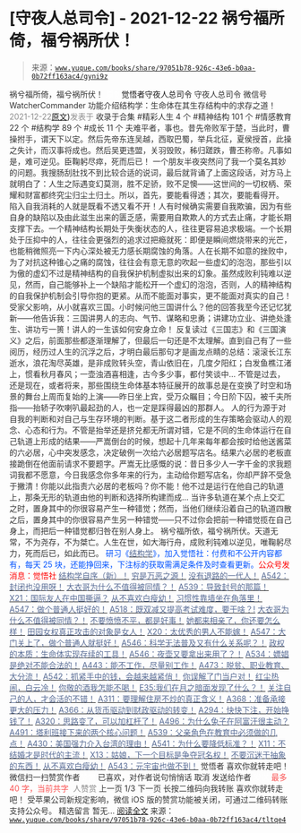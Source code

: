 # [守夜人总司令] - 2021-12-22 祸兮福所倚，福兮祸所伏！

> 来源：[`www.yuque.com/books/share/97051b78-926c-43e6-b0aa-0b72ff163ac4/gyni9z`](https://www.yuque.com/books/share/97051b78-926c-43e6-b0aa-0b72ff163ac4/gyni9z)

<ne-p id="520f42f3293818f927861ebbd5b15da4_p_0" data-lake-id="520f42f3293818f927861ebbd5b15da4_p_0"><ne-text id="u7ce7fa00" style="color: rgb(51, 51, 51);">祸兮福所倚，福兮祸所伏！</ne-text></ne-p> <ne-p id="43b0dee628578fcc20e06e04e977cd33" data-lake-id="43b0dee628578fcc20e06e04e977cd33"><ne-text id="u75699305" ne-fontsize="12" style="color: rgb(255, 255, 255);">原创</ne-text><ne-text id="u920c22d3" ne-fontsize="14">觉悟者</ne-text><ne-text id="ub848ea23" ne-fontsize="14">守夜人总司令</ne-text></ne-p> <ne-p id="6648da58ba052ddfa29914a6e1a17afb" data-lake-id="6648da58ba052ddfa29914a6e1a17afb"><ne-text id="u498eff24" ne-fontsize="14" ne-bold="true" style="color: rgb(51, 51, 51);">守夜人总司令</ne-text></ne-p> <ne-p id="063eded5e160357a912af0fa0bc22af6" data-lake-id="063eded5e160357a912af0fa0bc22af6"><ne-text id="u87f9e341" ne-fontsize="14" style="color: rgb(51, 51, 51);">微信号</ne-text><ne-text id="uf12acedd" ne-fontsize="14" style="color: rgb(51, 51, 51);">WatcherCommander</ne-text></ne-p> <ne-p id="bb23b3835dc67fff39d2359cb2850664" data-lake-id="bb23b3835dc67fff39d2359cb2850664"><ne-text id="ub3eb8804" ne-fontsize="14" style="color: rgb(51, 51, 51);">功能介绍</ne-text><ne-text id="ud44c63e6" ne-fontsize="14" style="color: rgb(51, 51, 51);">结构学：生命体在其生存结构中的求存之道！</ne-text></ne-p> <ne-p id="a5063e74474cd82667a1bcefd69bec18" data-lake-id="a5063e74474cd82667a1bcefd69bec18"><ne-text id="u34f9ea33" style="color: rgb(140, 140, 140);">2021-12-22</ne-text>[<ne-text id="ua7c18e04" ne-fontsize="14">原文</ne-text>](https://mp.weixin.qq.com/s?__biz=MzAxNDk1NjI2Mw==&mid=2247487672&idx=1&sn=f34f8948e03154f5136b69141e4b6027&chksm=9b8a3330acfdba2631e99b876b6dc96630767ed74ff78f1627186140e0161913c1201cabe1b9#rd))<ne-text id="u8d1997ef" ne-fontsize="14" style="color: rgb(140, 140, 140);">发表于</ne-text></ne-p> <ne-p id="6a741624b768848569b89eea189c10ed" data-lake-id="6a741624b768848569b89eea189c10ed"><ne-text id="ube5e3475" style="color: rgb(51, 51, 51);">收录于合集</ne-text></ne-p> <ne-p id="873aa591a555f8714c9be5d0ea0c85be" data-lake-id="873aa591a555f8714c9be5d0ea0c85be"><ne-text id="uff0e19ed" style="color: rgb(51, 51, 51);">#精彩人生 4 个</ne-text></ne-p> <ne-p id="6e13b93640c80f21cd1ffa8cb8033a54" data-lake-id="6e13b93640c80f21cd1ffa8cb8033a54"><ne-text id="u154766ff" style="color: rgb(51, 51, 51);">#精神结构 101 个</ne-text></ne-p> <ne-p id="94d756edbb056ef0c3c89d905c2a082d" data-lake-id="94d756edbb056ef0c3c89d905c2a082d"><ne-text id="ua65b721d" style="color: rgb(51, 51, 51);">#情感教育 22 个</ne-text></ne-p> <ne-p id="8886bde5d0387fb13ffdcf3b838b7d62" data-lake-id="8886bde5d0387fb13ffdcf3b838b7d62"><ne-text id="u2aab01d4" style="color: rgb(51, 51, 51);">#结构学 89 个</ne-text></ne-p> <ne-p id="5c5381c7b6f6a4da71713c4c2f8c4924" data-lake-id="5c5381c7b6f6a4da71713c4c2f8c4924"><ne-text id="u21c396ef" style="color: rgb(51, 51, 51);">#成长 11 个</ne-text></ne-p> <ne-p id="498eea690068df04858aeed18dcc6c4f" data-lake-id="498eea690068df04858aeed18dcc6c4f"><ne-text id="u24014667" style="color: rgb(51, 51, 51);">夫难平者，事也。昔先帝败军于楚，当此时，曹操拊手，谓天下以定。然后先帝东连吴越，西取巴蜀，举兵北征，夏侯授首，此操之失计，而汉事将成也。然后吴更违盟，关羽毁败，秭归蹉跌，曹丕称帝。凡事如是，难可逆见。臣鞠躬尽瘁，死而后已！</ne-text> <ne-text id="u040ca6c2" style="color: rgb(51, 51, 51);">一个朋友半夜突然问了我一个莫名其妙的问题。我搜肠刮肚找不到比较合适的说词，最后就背诵了上面这段话，对方马上就明白了：人生之际遇变幻莫测，胜不足骄，败不足懊——这世间的一切权柄、荣耀和财富都终究尘归尘土归土。所以，首先，要能看得透；其次，要能看得开。</ne-text></ne-p> <ne-p id="e2ff610746b7d335a7a71a391412dc9a" data-lake-id="e2ff610746b7d335a7a71a391412dc9a"><ne-text id="u07b4e307" style="color: rgb(51, 51, 51);">陷入自我消耗的人就是既看不透又看不开！人有时候确实需要自我欺骗，因为有些自身的缺陷以及由此滋生出来的匮乏感，需要用自欺欺人的方式去止痛，才能长期支撑下去。一个精神结构长期处于失衡状态的人，往往更容易追求极端。一个长期处于压抑中的人，往往会更强烈的追求过把瘾就死：即便是瞬间燃烧带来的光芒，也能稍微照亮一下内心深处被无力感长期腐蚀的角落。人在长期不如意的挫败中，为了对抗这种锥心之痛的腐蚀，往往会有意无意的吹起一些虚幻的泡泡，那些引以为傲的虚幻不过是精神结构的自我保护机制虚拟出来的幻象。虽然成败利钝难以逆见，然而，自己能够补上一个缺陷才能松开一个虚幻的泡泡，否则，人的精神结构的自我保护机制会引导你抱的更紧。从而不能面对事实，更不能面对真实的自己！</ne-text> <ne-text id="uee0bc895" style="color: rgb(51, 51, 51);">受家父影响，从小就喜欢三国。小时候问他三国讲什么？他的回答我至今还记忆犹新——他告诉我：三国讲男人的志向、气节、谋略和忠勇；讲建功立业、讲绝处逢生、讲功亏一篑！讲人的一生该如何安身立命！</ne-text> <ne-text id="u0bbb7d84" style="color: rgb(51, 51, 51);">反复读过《三国志》和《三国演义》之后，前面那些都逐渐理解了，但最后一句还是不太理解。直到自己有了一些阅历，经历过人生的沉浮之后，才明白最后那句才是画龙点睛的总结：滚滚长江东逝水，浪花淘尽英雄，是非成败转头空，青山依旧在，几度夕阳红；白发鱼樵江渚上，惯看秋月春风；一壶浊酒喜相逢，古今多少事，都付笑谈中…</ne-text> <ne-text id="u9cc611de" ne-bold="true" style="color: rgb(51, 51, 51);">不管是过去，还是现在，或者将来，那些围绕生命体基本特征展开的故事总是在变换了时空和场景的舞台上周而复始的上演——昨日坐上宾，受万众瞩目；今日阶下囚，被千夫所指——抬轿子吹喇叭最起劲的人，也一定是踩得最凶的那群人。</ne-text></ne-p> <ne-p id="5e446b107f3282a5035e638420feba10" data-lake-id="5e446b107f3282a5035e638420feba10"><ne-text id="ue9b3476b" style="color: rgb(51, 51, 51);">人的行为源于对自我的判断和对自己与生存环境的判断。基于这二者形成的生存策略会驱动人的观念、心态和行为。不管是抬举还是挤兑都无所谓对错，它是不同的生命体运行在自己轨道上形成的结果——严嵩倒台的时候，想起十几年来每年都会按时给他送酱菜的六必居，心中突发感念，决定破例一次给六必居题写店名。结果六必居的老板直接跪倒在他面前请求不要题字。严嵩无比感慨的说：昔日多少人一字千金的求我题词我都不愿意，今日我感念你多年来的行为，主动给你题写店名，你却严辞不受急于撇清！你能以此指责六必居的老板吗？你不能！他不过是运行在他自己的轨道上，那条无形的轨道由他的判断和选择所构建而成… 当许多轨道在某个点上交汇之时，置身其中的你很容易产生一种错觉；然而，当他们继续沿着自己的轨道四散之后，置身其中的你很容易产生另一种错觉——只不过你会把前一种错觉揽在自己身上，而把后一种错觉都归咎在别人身上。</ne-text></ne-p> <ne-p id="7fdd9d30b7634464b423931e24d10c04" data-lake-id="7fdd9d30b7634464b423931e24d10c04"><ne-text id="u1cdcf1a7" style="color: rgb(51, 51, 51);">祸兮福所依，福兮祸所伏。天道无常，不为尧存，不为桀亡。人生在世，如大海行舟，成败利钝难以逆见，唯鞠躬尽力，死而后已，如此而已。</ne-text></ne-p> <ne-p id="66b4f77fa2f5ed5b88edcd05b9ae4fc9" data-lake-id="66b4f77fa2f5ed5b88edcd05b9ae4fc9"><ne-text id="u0770cf03" ne-bold="true" style="color: rgb(0, 82, 255);">研习《</ne-text>[<ne-text id="ucf0e87de" ne-bold="true" style="color: rgb(87, 107, 149);">结构学</ne-text>](https://mp.weixin.qq.com/mp/appmsgalbum?action=getalbum&album_id=1318317199878225920&__biz=MzAxNDk1NjI2Mw==#wechat_redirect)<ne-text id="u66f415b7" ne-bold="true" style="color: rgb(0, 82, 255);">》，加入觉悟社：付费和不公开内容都有，每天 25 块，还能挣回来，下注标的获取需满足条件及时查看更新。</ne-text><ne-text id="uecee1014" ne-bold="true" style="color: rgb(255, 0, 0);">公众号发消息：觉悟社</ne-text></ne-p>  <ne-p id="d2bc23ed1faf04551071a869a4e5f262" data-lake-id="d2bc23ed1faf04551071a869a4e5f262"><ne-card data-card-name="image" data-card-type="inline" id="nMc89" data-event-boundary="card" style="color: rgb(51, 51, 51);"><ne-p id="2bfecdf4a813a311bb31f4c4448b9052" data-lake-id="2bfecdf4a813a311bb31f4c4448b9052">[<ne-text id="u9efffa1a" ne-bold="true" style="color: rgb(87, 107, 149);">结构学自序（新）！</ne-text>](http://mp.weixin.qq.com/s?__biz=MzIzMDYwOTM0Mg==&mid=2247485283&idx=1&sn=aa2b8554b8e5040f8f959636feaa06a3&chksm=e8b19fb2dfc616a430aa381b8da0815311244e694a69809cd92d0602ac34cfe5f1f419b3745e&scene=21#wechat_redirect)</ne-p> <ne-p id="ea7ef5faa6436068482da6c0e3ac5cb3" data-lake-id="ea7ef5faa6436068482da6c0e3ac5cb3">[<ne-text id="u469163d8" style="color: rgb(87, 107, 149);">穷是万恶之源！</ne-text>](http://mp.weixin.qq.com/s?__biz=MzAxNDk1NjI2Mw==&mid=2247483823&idx=1&sn=e54ebe9891b302dc0bf1815c76ccf8b7&chksm=9b8a2227acfdab31a05e273addd9159d4b8263d58d3c58bf214841c8189157519719c3427306&scene=21#wechat_redirect)</ne-p> <ne-p id="577c9e35a9bc229bbc8b31b6e2afba08" data-lake-id="577c9e35a9bc229bbc8b31b6e2afba08">[<ne-text id="uc5beeb5c" style="color: rgb(87, 107, 149);">没有退路的一代人！</ne-text>](http://mp.weixin.qq.com/s?__biz=MzAxNDk1NjI2Mw==&mid=2247486533&idx=1&sn=a0d5cce0656aad467148e0642eb85a00&chksm=9b8a2fcdacfda6db79857186e953a089baf1fb678b2b071cf101c5a26e7fb9768474c94243ca&scene=21#wechat_redirect)</ne-p> <ne-p id="c16c5d7d6f4d104d223562512f7d7d45" data-lake-id="c16c5d7d6f4d104d223562512f7d7d45">[<ne-text id="u1f6b154c" style="color: rgb(87, 107, 149);">A542：封闭也没用呀！</ne-text>](http://mp.weixin.qq.com/s?__biz=MzAxNDk1NjI2Mw==&mid=2247487620&idx=1&sn=8e1353152e650b72e735ceb1b2f2dd1d&chksm=9b8a330cacfdba1a31a1d6271bd8cf08701ca1a18406d2605bc48404fe9ca2f4fa78d5501bc7&scene=21#wechat_redirect)</ne-p> <ne-p id="f4cc05624e9777d04deb9d17889e969f" data-lake-id="f4cc05624e9777d04deb9d17889e969f">[<ne-text id="u074474d3" style="color: rgb(87, 107, 149);">大衣哥为什么不值得被同情？！</ne-text>](http://mp.weixin.qq.com/s?__biz=MzIzMDYwOTM0Mg==&mid=2247486778&idx=1&sn=dadc2e8dcf837ccdd6f1f4da8c67eae4&chksm=e8b195ebdfc61cfdc1ff3bbdfed028f36c5a217890384aaa890618664158799a8d6c30132cb8&scene=21#wechat_redirect)</ne-p> <ne-p id="53c08e2c7049caf007d83204034ba3d2" data-lake-id="53c08e2c7049caf007d83204034ba3d2">[<ne-text id="u20241951" style="color: rgb(87, 107, 149);">A539：导致封号的那篇！</ne-text>](http://mp.weixin.qq.com/s?__biz=MzIzMDYwOTM0Mg==&mid=2247486752&idx=1&sn=3a967e3288db5b7d924e36914086e534&chksm=e8b195f1dfc61ce7c971386eb678d7da286167d0f52fdd51989049844b0a550cc58e00552d2e&scene=21#wechat_redirect)</ne-p> <ne-p id="4245983145ac971075176293b641fc02" data-lake-id="4245983145ac971075176293b641fc02">[<ne-text id="u9c01a6a2" style="color: rgb(87, 107, 149);">X21：国际友人在中国撕逼？</ne-text>](http://mp.weixin.qq.com/s?__biz=MzAxNDk1NjI2Mw==&mid=2247487666&idx=1&sn=433b7a0997c277c09f3605796de5551e&chksm=9b8a333aacfdba2c584b5a5d0dacbd731be4e8789e0f949f8b2ea15507f108b465eb9e3ceafb&scene=21#wechat_redirect)</ne-p> <ne-p id="ff47efc9893f39d8b86bb46b6b82ab8a" data-lake-id="ff47efc9893f39d8b86bb46b6b82ab8a">[<ne-text id="u5f841099" style="color: rgb(87, 107, 149);">从不喜欢白瘦幼！</ne-text>](http://mp.weixin.qq.com/s?__biz=MzAxNDk1NjI2Mw==&mid=2247487612&idx=1&sn=0e185f9ece207fb397565812fd6bcd9e&chksm=9b8a33f4acfdbae2477b51f9ce494aaf36bb779f8911e41cdde6f96c71a3b2d708feaa1d4d18&scene=21#wechat_redirect)</ne-p> <ne-p id="fab16b2732159ae9bd2ca5a638d20215" data-lake-id="fab16b2732159ae9bd2ca5a638d20215">[<ne-text id="u83e29d5c" style="color: rgb(87, 107, 149);">习惯性靠墙坐在角落里！</ne-text>](http://mp.weixin.qq.com/s?__biz=MzAxNDk1NjI2Mw==&mid=2247487609&idx=1&sn=08068cfce108617e4a41d0c813ce131d&chksm=9b8a33f1acfdbae7a578b59c045f6336afe6ed1f2fcd7a0b38c0279078002f04767e391f4f18&scene=21#wechat_redirect)</ne-p> <ne-p id="b457dd69d8efa7422f03dbfb46153ed3" data-lake-id="b457dd69d8efa7422f03dbfb46153ed3">[<ne-text id="u5bd96fd4" style="color: rgb(87, 107, 149);">A547：做个普通人挺好的！</ne-text>](http://mp.weixin.qq.com/s?__biz=MzAxNDk1NjI2Mw==&mid=2247487656&idx=1&sn=829631501f55233a5505d61fe990c731&chksm=9b8a3320acfdba360477b5f1e528c337ed849efb0a22e1579aa994b4b97916b09033124f68c1&scene=21#wechat_redirect)</ne-p> <ne-p id="ea2e69abad8b4b4055afac1c3670b8ce" data-lake-id="ea2e69abad8b4b4055afac1c3670b8ce">[<ne-text id="u27e5750b" ne-bold="true" style="color: rgb(87, 107, 149);">A518：既双减又提高考试难度，要干啥？!</ne-text>](http://mp.weixin.qq.com/s?__biz=MzIzMDYwOTM0Mg==&mid=2247486528&idx=1&sn=837ef39e3c0b47ac84d5096690555ae7&chksm=e8b19491dfc61d87292daf575c1e7c95b3f0543f313b65c7ad4ab369603833704304ec7451d7&scene=21#wechat_redirect)</ne-p> <ne-p id="2f046bcc91a1a1b0d7268c02d8c529ff" data-lake-id="2f046bcc91a1a1b0d7268c02d8c529ff">[<ne-text id="udb8c4fcc" ne-bold="true" style="color: rgb(87, 107, 149);">大衣哥为什么不值得被同情？！</ne-text>](http://mp.weixin.qq.com/s?__biz=MzAxNDk1NjI2Mw==&mid=2247487598&idx=1&sn=96df866800e5e546b2e945af60227ed4&chksm=9b8a33e6acfdbaf061f8713492ddd97b05e91e9bd566c4aa7d5e4f58b4395346513ec9f12eec&scene=21#wechat_redirect)</ne-p> <ne-p id="76ae5b792d11cd3eb197685e31736e1e" data-lake-id="76ae5b792d11cd3eb197685e31736e1e">[<ne-text id="ue329ce62" ne-bold="true" style="color: rgb(87, 107, 149);">不要愤愤不平，都是好事！</ne-text>](http://mp.weixin.qq.com/s?__biz=MzAxNDk1NjI2Mw==&mid=2247487130&idx=1&sn=b21138d85455f5692aaf039038c78342&chksm=9b8a2d12acfda404a2b67fe4d446ee0f2805ad64a8b8004902934600fd731191e140df6ac19a&scene=21#wechat_redirect)</ne-p> <ne-p id="0caffa8951f2c7222c89c665a97c123d" data-lake-id="0caffa8951f2c7222c89c665a97c123d">[<ne-text id="u26c189c5" ne-bold="true" style="color: rgb(87, 107, 149);">她都来相亲了，你还要怎么样！</ne-text>](http://mp.weixin.qq.com/s?__biz=MzAxNDk1NjI2Mw==&mid=2247486952&idx=1&sn=698aec6916d2eca5e758c25c4c634346&chksm=9b8a2e60acfda776b80a4f2f0d5c2fe4921fc821cdf029fa9d2fdc52fd708fc5a0b980d5d3d0&scene=21#wechat_redirect)</ne-p> <ne-p id="81d3a8edcf493568ff21d46804b45800" data-lake-id="81d3a8edcf493568ff21d46804b45800">[<ne-text id="ue619fe43" ne-bold="true" style="color: rgb(87, 107, 149);">田园女权真正攻击的对象是女人！</ne-text>](http://mp.weixin.qq.com/s?__biz=MzIzMDYwOTM0Mg==&mid=2247486412&idx=1&sn=5dd3e8b2a759838d739e6d61ebab2eab&chksm=e8b1931ddfc61a0bf6f81cd2a9a9232ea8ce86528a8eea66c6635180e8678b819ebb38b4cb86&scene=21#wechat_redirect)</ne-p> <ne-p id="52acc7912a792df6a8b797d61818364c" data-lake-id="52acc7912a792df6a8b797d61818364c">[<ne-text id="u7e091acb" style="color: rgb(87, 107, 149);">X20：太优秀的男人不能嫁！</ne-text>](http://mp.weixin.qq.com/s?__biz=MzAxNDk1NjI2Mw==&mid=2247487659&idx=1&sn=48282765daf6ff8ec66e20f495c01bef&chksm=9b8a3323acfdba35ac55127644737fe2fde75b00bd5b7cae10b844c4b32dfafb36d7ea4c38f4&scene=21#wechat_redirect)</ne-p> <ne-p id="c70acbdf74883ef6378a6a1b91fb6b39" data-lake-id="c70acbdf74883ef6378a6a1b91fb6b39">[<ne-text id="u889aefcc" style="color: rgb(87, 107, 149);">A547：大门关上了，做个普通人就挺好！</ne-text>](http://mp.weixin.qq.com/s?__biz=MzAxNDk1NjI2Mw==&mid=2247487656&idx=1&sn=829631501f55233a5505d61fe990c731&chksm=9b8a3320acfdba360477b5f1e528c337ed849efb0a22e1579aa994b4b97916b09033124f68c1&scene=21#wechat_redirect)</ne-p> <ne-p id="35c1ad481170796d88bbb54b3a05c172" data-lake-id="35c1ad481170796d88bbb54b3a05c172">[<ne-text id="ua19bec68" style="color: rgb(87, 107, 149);">A546：科学无法普及又有什么关系呢？！</ne-text>](http://mp.weixin.qq.com/s?__biz=MzAxNDk1NjI2Mw==&mid=2247487652&idx=1&sn=6f0542b4b8d08dc05ccc9bc4c99a0f29&chksm=9b8a332cacfdba3af82ebacc2984582b118b8bb4eccb9a0fa252e8cacd5ec29759cd0739259a&scene=21#wechat_redirect)</ne-p> <ne-p id="aed90cd7da43b3e8477b4c60a4b0e2ae" data-lake-id="aed90cd7da43b3e8477b4c60a4b0e2ae">[<ne-text id="ua8f4aced" style="color: rgb(87, 107, 149);">政权的本质：生命体实现存续的工具！</ne-text>](http://mp.weixin.qq.com/s?__biz=MzAxNDk1NjI2Mw==&mid=2247487554&idx=1&sn=df20affabcac7b2df7d871c27735ed1e&chksm=9b8a33caacfdbadc411427ed1ab7cdbde4c133aae2bc35242a5c913540dd3bf497640e526194&scene=21#wechat_redirect)</ne-p> <ne-p id="7ea1f0a0be982631f68f3aed42e8e05e" data-lake-id="7ea1f0a0be982631f68f3aed42e8e05e">[<ne-text id="u3223ccc4" style="color: rgb(87, 107, 149);">A546：夜壶又要拿出来用了？！</ne-text>](http://mp.weixin.qq.com/s?__biz=MzAxNDk1NjI2Mw==&mid=2247487487&idx=1&sn=1899dc61b52e00ef53fee2fece6fa9e6&chksm=9b8a2c77acfda561dd78f8a9d41ca8f6b604b1410e246bd38451bc63aab7e1b0840d3e7c9e9b&scene=21#wechat_redirect)</ne-p> <ne-p id="b313cf69d5a77741dfdb81920dca11a6" data-lake-id="b313cf69d5a77741dfdb81920dca11a6">[<ne-text id="u386440b7" style="color: rgb(87, 107, 149);">A534：嫖娼是绝对不能合法的！</ne-text>](http://mp.weixin.qq.com/s?__biz=MzAxNDk1NjI2Mw==&mid=2247487431&idx=1&sn=78d93492fa71d19501c95eb11e0ea99f&chksm=9b8a2c4facfda559eeb7bffa822a9715b1945a9e9c4f8beaf9d00b8acb0e2cc0b05a63feafaf&scene=21#wechat_redirect)</ne-p> <ne-p id="4d59ccd71e1bb2486c2bb0e0e11d066e" data-lake-id="4d59ccd71e1bb2486c2bb0e0e11d066e">[<ne-text id="ud59d7c6e" style="color: rgb(87, 107, 149);">A443：能不工作，尽量别工作！</ne-text>](http://mp.weixin.qq.com/s?__biz=MzAxNDk1NjI2Mw==&mid=2247486794&idx=1&sn=8621689fcbb0f44c38ab2e8065c54a3d&chksm=9b8a2ec2acfda7d4c55afac9ee027871f7a81338e2da399b1908202c54cc8496ca077748f5a7&scene=21#wechat_redirect)</ne-p> <ne-p id="56f55b01c7d560f01ac74c65077eeb26" data-lake-id="56f55b01c7d560f01ac74c65077eeb26">[<ne-text id="ue7645f6a" style="color: rgb(87, 107, 149);">A473：脱贫、职业教育、大分流！</ne-text>](http://mp.weixin.qq.com/s?__biz=MzIzMDYwOTM0Mg==&mid=2247486053&idx=1&sn=813ce406173ba4c47dd4500ec026a6da&chksm=e8b192b4dfc61ba243267b483d16f60aaeed76ece21adde38b4de1597140df83fceea028a6f5&scene=21#wechat_redirect)</ne-p> <ne-p id="73a1bf918064b78e9e3e44fcd7c3e138" data-lake-id="73a1bf918064b78e9e3e44fcd7c3e138">[<ne-text id="u94f0577c" ne-bold="true" style="color: rgb(87, 107, 149);">A542：抓紧手中的钱，会越来越紧俏！</ne-text>](http://mp.weixin.qq.com/s?__biz=MzIzMDYwOTM0Mg==&mid=2247486640&idx=1&sn=a96afa7d2b698e33240735ea8d7671f7&chksm=e8b19461dfc61d77a4afce11ecc7558b8d7ff5d495a78bcb609e3eed5c70bcbed5f3d6a66023&scene=21#wechat_redirect)</ne-p> <ne-p id="73171b05e6d945c255a36c6278684c66" data-lake-id="73171b05e6d945c255a36c6278684c66">[<ne-text id="ud1dc7354" style="color: rgb(87, 107, 149);">你误解了门当户对！</ne-text>](http://mp.weixin.qq.com/s?__biz=MzAxNDk1NjI2Mw==&mid=2247486972&idx=1&sn=374297ef4332b1dc1c96c6e2f10e3212&chksm=9b8a2e74acfda762739dd58bec2cabe8b8d44717705d356953b94089dacb9225f702d4f76b31&scene=21#wechat_redirect)</ne-p> <ne-p id="870581f99b5ca0b96a8f3c9b15bd81b0" data-lake-id="870581f99b5ca0b96a8f3c9b15bd81b0">[<ne-text id="uf52589c3" style="color: rgb(87, 107, 149);">红尘热闹，白云冷！</ne-text>](http://mp.weixin.qq.com/s?__biz=MzAxNDk1NjI2Mw==&mid=2247486913&idx=1&sn=6b387c24eb6d5e30ed150e13eded77a1&chksm=9b8a2e49acfda75fdfcfe0a7770792cdd85568a9ecb1bd9b67508b29df853aaba08bf27356d5&scene=21#wechat_redirect)</ne-p> <ne-p id="7292280a111c84ded330375b18f2651a" data-lake-id="7292280a111c84ded330375b18f2651a">[<ne-text id="u808a2660" style="color: rgb(87, 107, 149);">你敬的酒我怎能不喝！</ne-text>](http://mp.weixin.qq.com/s?__biz=MzIzMDYwOTM0Mg==&mid=2247486456&idx=1&sn=7d6377d84f511b80179c5e7648494d6e&chksm=e8b19329dfc61a3f9b91b5b43dbd1a6eea293a02cd80b96aeb6dd1930f7f2c93fd33c0e3b2f3&scene=21#wechat_redirect)</ne-p> <ne-p id="94ed2f56f0e6c0df8d810b989dd2efca" data-lake-id="94ed2f56f0e6c0df8d810b989dd2efca">[<ne-text id="ub448d880" ne-bold="true" style="color: rgb(87, 107, 149);">E35:我们在月之暗面发现了什么？！</ne-text>](http://mp.weixin.qq.com/s?__biz=MzIzMDYwOTM0Mg==&mid=2247486632&idx=1&sn=170aeff87eb36dce354c8b2437f4b27f&chksm=e8b19479dfc61d6f08e6492954a528f20387fe2fa925747cf2b504d2bc69084f24495e972e41&scene=21#wechat_redirect)</ne-p> <ne-p id="17c49b09041eea60e8529b84ce7fdcc9" data-lake-id="17c49b09041eea60e8529b84ce7fdcc9">[<ne-text id="uf910d315" style="color: rgb(87, 107, 149);">关注自己的人，才会活的不错！</ne-text>](http://mp.weixin.qq.com/s?__biz=MzIzMDYwOTM0Mg==&mid=2247485305&idx=1&sn=c719ea57e5c3320c2e2629dd9a7b44e9&chksm=e8b19fa8dfc616be5fa3f8141ea0aa63d5e1335657ed97e62c1086c41eba29effe58e0c8e9dc&scene=21#wechat_redirect)</ne-p> <ne-p id="a27ed985f6ae674b5c85ea8d9ae0ab16" data-lake-id="a27ed985f6ae674b5c85ea8d9ae0ab16">[<ne-text id="uf1ff1e65" ne-bold="true" style="color: rgb(87, 107, 149);">A311：要理解住房不炒的真正含义！</ne-text>](http://mp.weixin.qq.com/s?__biz=MzIzMDYwOTM0Mg==&mid=2247484959&idx=1&sn=090583ec50bfd9febec1de463c2672f6&chksm=e8b19ecedfc617d8629080f6745c8de013cfe875de26eef6767b2d5c10782650223ed15f807b&scene=21#wechat_redirect)</ne-p> <ne-p id="802294bc884e0d73a7fab9ce4b790e9e" data-lake-id="802294bc884e0d73a7fab9ce4b790e9e">[<ne-text id="u3921e79a" ne-bold="true" style="color: rgb(87, 107, 149);">A368：准备承接更大的压力！</ne-text>](http://mp.weixin.qq.com/s?__biz=MzIzMDYwOTM0Mg==&mid=2247485369&idx=1&sn=2667c5f16cee9442898e6e5841394ceb&chksm=e8b19f68dfc6167e4e104d37c61b859327f4b8ce37941da84bd412d3e27bb4a51c7dee8e1a7a&scene=21#wechat_redirect)</ne-p> <ne-p id="7bfc924e2237ba7b4e3e5f50f71c1125" data-lake-id="7bfc924e2237ba7b4e3e5f50f71c1125">[<ne-text id="u552a671a" ne-bold="true" style="color: rgb(87, 107, 149);">A366：从货币驱动到财政驱动的转变！</ne-text>](http://mp.weixin.qq.com/s?__biz=MzIzMDYwOTM0Mg==&mid=2247485347&idx=1&sn=a916df57ddc7230366719fbecc6c1704&chksm=e8b19f72dfc61664fd99844bfe3ffffb5d6f088807c84d99f11ddbc7410b2eed67bc4c615d53&scene=21#wechat_redirect)</ne-p> <ne-p id="625926108da6eea22d995244c0462841" data-lake-id="625926108da6eea22d995244c0462841">[<ne-text id="u20243bca" ne-bold="true" style="color: rgb(87, 107, 149);">A294：快快下注，开始挣钱了！</ne-text>](http://mp.weixin.qq.com/s?__biz=MzIzMDYwOTM0Mg==&mid=2247484849&idx=1&sn=5485cd1d6c511e883e25b0c7dd9e2e3e&chksm=e8b19d60dfc614764ffc8405dccf5b8120b31988f3c1cee74e384c06f0e39c3c81bef8263c3d&scene=21#wechat_redirect)</ne-p> <ne-p id="d75184564dddc6656760dec9e5233556" data-lake-id="d75184564dddc6656760dec9e5233556">[<ne-text id="u1da30cf1" ne-bold="true" style="color: rgb(87, 107, 149);">A320：思路变了，可以加杠杆了！</ne-text>](http://mp.weixin.qq.com/s?__biz=MzIzMDYwOTM0Mg==&mid=2247485041&idx=1&sn=add2174fa42806f885a456a072ee4fee&chksm=e8b19ea0dfc617b6734e013f780112fdd88f28ad5312ce423fea1d75da4c3757660dab175208&scene=21#wechat_redirect)</ne-p> <ne-p id="f6c426ca41604515bc0481ceb8f2a5c2" data-lake-id="f6c426ca41604515bc0481ceb8f2a5c2">[<ne-text id="uc2fb45bb" ne-bold="true" style="color: rgb(87, 107, 149);">A496：为什么兔子在阿富汗很主动？</ne-text>](http://mp.weixin.qq.com/s?__biz=MzIzMDYwOTM0Mg==&mid=2247486278&idx=1&sn=40d09857088bebd3c70bec1c7a500f06&chksm=e8b19397dfc61a810125242c8e395330f934390eb50bd54053ecd3f31ddc91de4e429c0f693a&scene=21#wechat_redirect)</ne-p> <ne-p id="2bf22e116c4409cf7ca566c1aecb7103" data-lake-id="2bf22e116c4409cf7ca566c1aecb7103">[<ne-text id="uc5838b5b" style="color: rgb(87, 107, 149);">A491：塔利班接下来的两个核心问题！</ne-text>](http://mp.weixin.qq.com/s?__biz=MzIzMDYwOTM0Mg==&mid=2247486219&idx=1&sn=8f77517f0244ba31f7eb28e2676e17cd&chksm=e8b193dadfc61acc6d9e6029653aac696f132efc24d3b28f983ba8e4ada269ac887e6165d837&scene=21#wechat_redirect)</ne-p> <ne-p id="044bb5ac1427b00e03a0874c4669194f" data-lake-id="044bb5ac1427b00e03a0874c4669194f">[<ne-text id="ub5954cbd" ne-bold="true" style="color: rgb(87, 107, 149);">A539：父亲角色在教育中必须做的几点！</ne-text>](http://mp.weixin.qq.com/s?__biz=MzAxNDk1NjI2Mw==&mid=2247487582&idx=1&sn=f4bac1092e8f45f6a86e662d8a68d556&chksm=9b8a33d6acfdbac0b4e01232406db5e9a315180b66b1bc830f17231f167d515d33408ff727b6&scene=21#wechat_redirect)</ne-p> <ne-p id="0bd161150330a914a6c011d743c04136" data-lake-id="0bd161150330a914a6c011d743c04136">[<ne-text id="ud88d1ded" ne-bold="true" style="color: rgb(87, 107, 149);">A430：美国强力介入台湾的理由！</ne-text>](http://mp.weixin.qq.com/s?__biz=MzIzMDYwOTM0Mg==&mid=2247486587&idx=1&sn=e14d4403bb13c441596f09add1b5f27c&chksm=e8b194aadfc61dbcab0c1d70249910161f8c77b0163ac8278dfe5c2f817d2bb2a3ac3e7ddf89&scene=21#wechat_redirect)</ne-p> <ne-p id="16eac13a1260ab746ea79135b6037010" data-lake-id="16eac13a1260ab746ea79135b6037010">[<ne-text id="u8374bd86" style="color: rgb(87, 107, 149);">A541：为什么要降低标准？！</ne-text>](http://mp.weixin.qq.com/s?__biz=MzAxNDk1NjI2Mw==&mid=2247487621&idx=1&sn=f429046c9b1760d8d45ee7c759a3d5da&chksm=9b8a330dacfdba1bf16d516acacfddf4492f721d14504ed52e1049013a54819e6ee778c93097&scene=21#wechat_redirect)</ne-p> <ne-p id="8851d705de0dd9dc675741c7ef660ad7" data-lake-id="8851d705de0dd9dc675741c7ef660ad7">[<ne-text id="ube971b62" style="color: rgb(87, 107, 149);">X11：不结婚才是时代的主流！</ne-text>](http://mp.weixin.qq.com/s?__biz=MzAxNDk1NjI2Mw==&mid=2247487535&idx=1&sn=5d229e0d87a0acb3db07c098f4aa606c&chksm=9b8a33a7acfdbab1bb37e4efe94ec13d8d8bbe94cd25a6689f5f316dc75bdbb1469463ce2446&scene=21#wechat_redirect)</ne-p> <ne-p id="ff73bac80c3ab84bcbd6de262f331d3d" data-lake-id="ff73bac80c3ab84bcbd6de262f331d3d">[<ne-text id="u3baa31f1" style="color: rgb(87, 107, 149);">X13：姑娘，下一个目标是争夺冠名权！</ne-text>](http://mp.weixin.qq.com/s?__biz=MzAxNDk1NjI2Mw==&mid=2247487532&idx=1&sn=543e4e8c2063c62c48def85204f0a6ef&chksm=9b8a33a4acfdbab2535686b2a135a56c146816d8d692e946d51f4422e5caf2aca3e2260b40f9&scene=21#wechat_redirect)</ne-p> <ne-p id="cf357e0fe183aa8c844edd77eb7187f5" data-lake-id="cf357e0fe183aa8c844edd77eb7187f5">[<ne-text id="uce34c962" style="color: rgb(87, 107, 149);">不要沉迷于抽象的东西！</ne-text>](http://mp.weixin.qq.com/s?__biz=MzAxNDk1NjI2Mw==&mid=2247487527&idx=1&sn=e24c2dd98e5f9883c8dce2a1e7bb80df&chksm=9b8a33afacfdbab921e90b3eafc3618176a35da53c53bb51f2ef2f9a98e87d05949a4b0ad69b&scene=21#wechat_redirect)</ne-p> <ne-p id="edaa637a7121ebf24a83f9ab80b91183" data-lake-id="edaa637a7121ebf24a83f9ab80b91183">[<ne-text id="ue821e5f0" style="color: rgb(87, 107, 149);">从不喜欢白瘦幼！</ne-text>](http://mp.weixin.qq.com/s?__biz=MzAxNDk1NjI2Mw==&mid=2247487612&idx=1&sn=0e185f9ece207fb397565812fd6bcd9e&chksm=9b8a33f4acfdbae2477b51f9ce494aaf36bb779f8911e41cdde6f96c71a3b2d708feaa1d4d18&scene=21#wechat_redirect)</ne-p> <ne-p id="e21f60b33e6a5dd1105031432879e171" data-lake-id="e21f60b33e6a5dd1105031432879e171">[<ne-text id="u64ad14ce" style="color: rgb(87, 107, 149);">A543：元宇宙也做不到！</ne-text>](http://mp.weixin.qq.com/s?__biz=MzAxNDk1NjI2Mw==&mid=2247487476&idx=1&sn=2e2f159d365f00117f8fd47d3ca062f9&chksm=9b8a2c7cacfda56a80b9243d42bc5faabe4622c27fb4f3edad16ca5de7242a9c1345056ee461&scene=21#wechat_redirect)</ne-p> <ne-p id="beb5b084bef8c14c62fb223630fc9fb1" data-lake-id="beb5b084bef8c14c62fb223630fc9fb1"><ne-text id="u950830d7" style="color: rgb(51, 51, 51);">觉悟者</ne-text></ne-p> <ne-p id="f8406917f7f2dd9867c799b4ac49527a" data-lake-id="f8406917f7f2dd9867c799b4ac49527a"><ne-text id="u90058a0c" style="color: rgb(51, 51, 51);">喜欢你就转走吧！</ne-text></ne-p> <ne-p id="8e7b1ba6cf56a8a1b2ef6df8969b2d38" data-lake-id="8e7b1ba6cf56a8a1b2ef6df8969b2d38"><ne-text id="u593b5da1" ne-bold="true" style="color: rgb(51, 51, 51);">微信扫一扫赞赏作者</ne-text><ne-text id="ub8f838f2" ne-bold="true" style="color: rgb(255, 255, 255);">赞赏</ne-text></ne-p> <ne-p id="23a6aa6120a251fc344057bb91fa829a" data-lake-id="23a6aa6120a251fc344057bb91fa829a"><ne-text id="u3752360c" style="color: rgb(51, 51, 51);">已喜欢，</ne-text><ne-text id="u692389d4">对作者说句悄悄话</ne-text></ne-p> <ne-p id="58f6035e3b3ecb45792f48408c899117" data-lake-id="58f6035e3b3ecb45792f48408c899117"><ne-text id="u35ca5a24" style="color: rgb(51, 51, 51);">取消</ne-text></ne-p> <ne-p id="9c74491366332b3289bedd1777647868" data-lake-id="9c74491366332b3289bedd1777647868"><ne-text id="u8b26d4fb" ne-fontsize="14" ne-bold="true" style="color: rgb(51, 51, 51);">发送给作者</ne-text></ne-p> <ne-p id="5f03d98a4b7c6664d44dd21ede264102" data-lake-id="5f03d98a4b7c6664d44dd21ede264102"><ne-text id="ua72a9e02" ne-bold="true" style="color: rgb(255, 255, 255);">发送</ne-text></ne-p> <ne-p id="4d863df27a119e332a5e965cfed005f9" data-lake-id="4d863df27a119e332a5e965cfed005f9"><ne-text id="uad70682b" ne-fontsize="13" style="color: rgb(250, 81, 81);">最多 40 字，当前共字</ne-text></ne-p> <ne-p id="be86034149a62cff6325253dcd2f1699" data-lake-id="be86034149a62cff6325253dcd2f1699"><ne-text id="u16d586af" style="color: rgb(136, 136, 136);"> 人赞赏</ne-text></ne-p> <ne-p id="b55017aa3453bd5aaca10ead43db3d62" data-lake-id="b55017aa3453bd5aaca10ead43db3d62"><ne-text id="u8661513a" style="color: rgb(51, 51, 51);">上一页</ne-text> <ne-text id="uf4c9f9a7">1</ne-text><ne-text id="uf614d587" style="color: rgb(51, 51, 51);">/3 下一页</ne-text></ne-p> <ne-p id="5f99d5e4d2afb3ac589a789af9ceb163" data-lake-id="5f99d5e4d2afb3ac589a789af9ceb163"><ne-text id="ua6a58f3f" style="color: rgb(51, 51, 51);">长按二维码向我转账</ne-text></ne-p> <ne-p id="9e33e78f365c9739288d6f81ced7646c" data-lake-id="9e33e78f365c9739288d6f81ced7646c"><ne-text id="ucd9e809a" style="color: rgb(51, 51, 51);">喜欢你就转走吧！</ne-text></ne-p> <ne-p id="3a4031130b12fb84f09de78014ed5b74" data-lake-id="3a4031130b12fb84f09de78014ed5b74"><ne-text id="u09c6c029" style="color: rgb(51, 51, 51);">受苹果公司新规定影响，微信 iOS 版的赞赏功能被关闭，可通过二维码转账支持公众号。</ne-text></ne-p> <ne-h3 id="gN6wa" data-lake-id="gN6wa"><ne-heading-ext><ne-heading-anchor></ne-heading-anchor><ne-heading-fold></ne-heading-fold></ne-heading-ext><ne-heading-content><ne-text id="u41996d62" ne-fontsize="16" style="color: rgb(51, 51, 51);">精选留言</ne-text></ne-heading-content></ne-h3> <ne-p id="8964e8e74499362a85a7587e808b5add" data-lake-id="8964e8e74499362a85a7587e808b5add"><ne-text id="u7e9f11d5" style="color: rgb(51, 51, 51);">暂无...</ne-text></ne-p> <ne-p id="3a3259817d1254f399b5dfb0b71e064a" data-lake-id="3a3259817d1254f399b5dfb0b71e064a">[<ne-text id="ude0e6b10">阅读全文</ne-text>](https://mp.weixin.qq.com/s/nIdk03JhgbTU-TDXQQQ39A#rd)</ne-p> 来源：[`www.yuque.com/books/share/97051b78-926c-43e6-b0aa-0b72ff163ac4/tltqe4`](https://www.yuque.com/books/share/97051b78-926c-43e6-b0aa-0b72ff163ac4/tltqe4)</ne-card></ne-p>